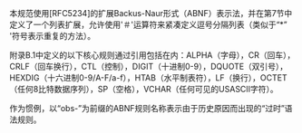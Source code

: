 本规范使用[RFC5234]的扩展Backus-Naur形式（ABNF）表示法，并在第7节中定义了一个列表扩展，允许使用'＃'运算符来紧凑定义逗号分隔列表（类似于“*” '符号表示重复的方法）。

附录B.1中定义的以下核心规则通过引用包括在内：ALPHA（字母），CR（回车），CRLF（回车换行），CTL（控制），DIGIT（十进制0-9），DQUOTE（双引号），HEXDIG（十六进制0-9/A-F/a-f），HTAB（水平制表符），LF（换行），OCTET（任何8比特数据序列），SP（空格），VCHAR（任何可见的USASCII字符）。

作为惯例，以“obs-”为前缀的ABNF规则名称表示由于历史原因而出现的“过时”语法规则。